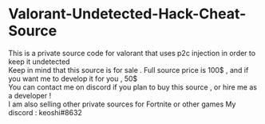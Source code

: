 # Valorant-Undetected-Hack-Cheat-Source
This is a private source code for valorant that uses p2c injection in order to keep it undetected   
Keep in mind that this source is for sale . Full source price is 100$ , and if you want me to develop it for you , 50$   
You can contact me on discord if you plan to buy this source , or hire me as a developer !  
I am also selling other private sources for Fortnite or other games
My discord : keoshi#8632
